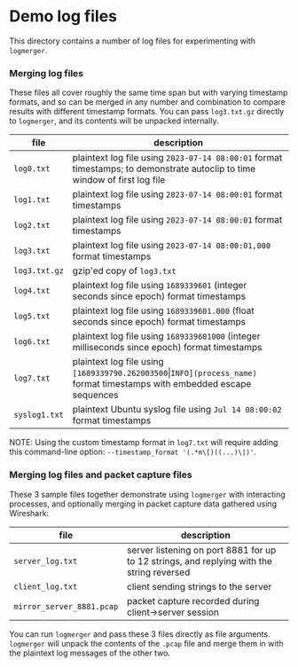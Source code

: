 # Demo log files

This directory contains a number of log files for experimenting with `logmerger`.

### Merging log files

These files all cover roughly the same time span but with varying timestamp formats, and so can be merged in any
number and combination to compare results with different timestamp formats. You can pass `log3.txt.gz` directly to
`logmerger`, and its contents will be unpacked internally.

| file          | description                                                                                                                  |
|---------------|------------------------------------------------------------------------------------------------------------------------------|
| `log0.txt`    | plaintext log file using `2023-07-14 08:00:01` format timestamps; to demonstrate autoclip to time window of first log file   |
| `log1.txt`    | plaintext log file using `2023-07-14 08:00:01` format timestamps                                                             |
| `log2.txt`    | plaintext log file using `2023-07-14 08:00:01` format timestamps                                                             |
| `log3.txt`    | plaintext log file using `2023-07-14 08:00:01,000` format timestamps                                                         |
| `log3.txt.gz` | gzip'ed copy of `log3.txt`                                                                                                   |
| `log4.txt`    | plaintext log file using `1689339601` (integer seconds since epoch) format timestamps                                        |
| `log5.txt`    | plaintext log file using `1689339601.000` (float seconds since epoch) format timestamps                                      |
| `log6.txt`    | plaintext log file using `1689339601000` (integer milliseconds since epoch) format timestamps                                |
| `log7.txt`    | plaintext log file using `[1689339790.262003500`&#124;`INFO](process_name)` format timestamps with embedded escape sequences |
| `syslog1.txt` | plaintext Ubuntu syslog file using `Jul 14 08:00:02` format timestamps                                                       |

NOTE: Using the custom timestamp format in `log7.txt` will require adding this command-line 
option: `--timestamp_format '(.*m\[)((...)\|)'`.


### Merging log files and packet capture files

These 3 sample files together demonstrate using `logmerger` with interacting processes, and optionally
merging in packet capture data gathered using Wireshark:

| file                      | description                                                                               |
|---------------------------|-------------------------------------------------------------------------------------------|
| `server_log.txt`          | server listening on port 8881 for up to 12 strings, and replying with the string reversed |
| `client_log.txt`          | client sending strings to the server                                                      |
| `mirror_server_8881.pcap` | packet capture recorded during client->server session                                     |

You can run `logmerger` and pass these 3 files directly as file arguments. `logmerger` will unpack the contents of the
`.pcap` file and merge them in with the plaintext log messages of the other two.
